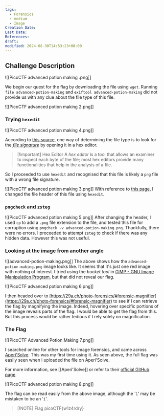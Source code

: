 ```yaml
---
tags:
  - Forensics
  - medium
  - Image
Creation Date: 
Last Date: 
References: 
draft: 
modified: 2024-08-30T14:53:23+08:00
---
```

## Challenge Description

![[PicoCTF advanced potion making .png]]

We begin our quest for the flag by downloading the file using `wget`. Running `file advanced-potion-making` and `exiftool advanced-potion-making` did not provide us with any clue about the file type of this file. 

![[PicoCTF advanced potion making 2.png]]
### Trying `hexedit`
![[PicoCTF advanced potion making 4.png]]

According to [this source](https://www.oreilly.com/library/view/learning-malware-analysis/9781788392501/1b730be0-0f55-4400-a375-de996989d966.xhtml#:~:text=The%20manual%20method%20of%20determining,the%20analysis%20of%20a%20file.), one way of determining the file type is to look for the [_file signature_](https://threat.media/definition/what-is-a-file-signature/) by opening it in a hex editor.

>[!important] Hex Editor
>A _hex editor_ is a tool that allows an examiner to inspect each byte of the file; most hex editors provide many functionalities that help in the analysis of a file.

So I proceeded to use `hexedit` and recognised that this file is likely a `png` file with a wrong file signature. 

![[PicoCTF advanced potion making 3.png]]
With reference to [this page](https://medium.com/@0xwan/png-structure-for-beginner-8363ce2a9f73), I changed the file header of this file using `hexedit`. 

### `pngcheck` and `zsteg`
![[PicoCTF advanced potion making 5.png]]
After changing the header, I used `cp` to add a `.png` file extension to the file, and tested this file for corruption using `pngcheck -v advanced-potion-making.png`. Thankfully, there were no errors. I proceeded to attempt `zsteg` to check if there was any hidden data. However this was not useful. 

### Looking at the image from another angle

![[advanced-potion-making.png]]
The above shows how the `advanced-potion-making.png` image looks like. It seems that it's just one red image with nothing of interest. I tried using the _bucket tool_ in [GIMP - GNU Image Manipulation Program](https://www.gimp.org/), but that did not reveal our flag. 

![[PicoCTF advanced potion making 6.png]]

I then headed over to [https://29a.ch/photo-forensics/#forensic-magnifier](https://29a.ch/photo-forensics/#forensic-magnifier) to see if I can retrieve the flag by magnifying the image. Indeed, hovering over specific portions of the image reveals parts of the flag. I would be able to get the flag from this. But this process would be rather tedious if I rely solely on magnification. 

### The Flag
![[PicoCTF Advanced Potion Making 7.png]]

I searched online for other tools for image forensics, and came across [Aperi'Solve](https://www.aperisolve.com/). This was my first time using it. As seen above, the full flag was easily seen when I uploaded the file on Aperi'Solve.

For more information, see [[Aperi'Solve]] or refer to their [official GitHub page](https://github.com/Zeecka/AperiSolve).

![[PicoCTF advanced potion making 8.png]]

The flag can be read easily from the above image, although the '`1`' may be mistaken to be an '`i`'.

> [!NOTE] Flag
> picoCTF{w1z4rdry}


